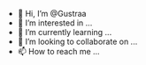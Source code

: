 - 👋 Hi, I’m @Gustraa
- 👀 I’m interested in ...
- 🌱 I’m currently learning ...
- 💞️ I’m looking to collaborate on ...
- 📫 How to reach me ...

<!---
Gustraa/Gustraa is a ✨ special ✨ repository because its `README.md` (this file) appears on your GitHub profile.
You can click the Preview link to take a look at your changes.
--->
